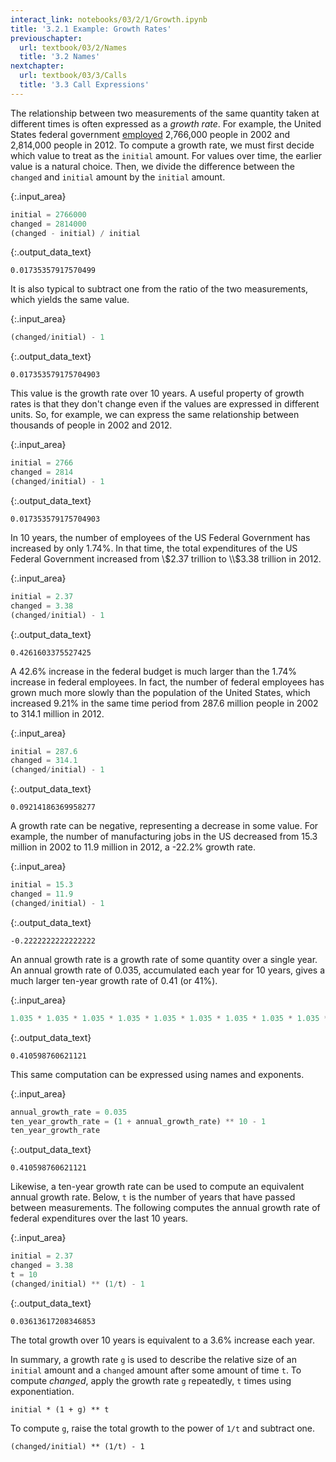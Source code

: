 ```yaml
---
interact_link: notebooks/03/2/1/Growth.ipynb
title: '3.2.1 Example: Growth Rates'
previouschapter:
  url: textbook/03/2/Names
  title: '3.2 Names'
nextchapter:
  url: textbook/03/3/Calls
  title: '3.3 Call Expressions'
---
```


The relationship between two measurements of the same quantity taken at different times is often expressed as a *growth rate*. For example, the United States federal government [employed](http://www.bls.gov/opub/mlr/2013/article/industry-employment-and-output-projections-to-2022-1.htm) 2,766,000 people in 2002 and 2,814,000 people in 2012. To compute a growth rate, we must first decide which value to treat as the `initial` amount. For values over time, the earlier value is a natural choice. Then, we divide the difference between the `changed` and `initial` amount by the `initial` amount.


{:.input_area}
```python
initial = 2766000
changed = 2814000
(changed - initial) / initial
```




{:.output_data_text}
```
0.01735357917570499
```



It is also typical to subtract one from the ratio of the two measurements, which yields the same value.


{:.input_area}
```python
(changed/initial) - 1
```




{:.output_data_text}
```
0.017353579175704903
```



This value is the growth rate over 10 years. A useful property of growth rates is that they don't change even if the values are expressed in different units. So, for example, we can express the same relationship between thousands of people in 2002 and 2012.


{:.input_area}
```python
initial = 2766
changed = 2814
(changed/initial) - 1
```




{:.output_data_text}
```
0.017353579175704903
```



In 10 years, the number of employees of the US Federal Government has increased by only 1.74%. In that time, the total expenditures of the US Federal Government increased from \\$2.37 trillion to \\$3.38 trillion in 2012.


{:.input_area}
```python
initial = 2.37
changed = 3.38
(changed/initial) - 1
```




{:.output_data_text}
```
0.4261603375527425
```



A 42.6% increase in the federal budget is much larger than the 1.74% increase in federal employees. In fact, the number of federal employees has grown much more slowly than the population of the United States, which increased 9.21% in the same time period from 287.6 million people in 2002 to 314.1 million in 2012.


{:.input_area}
```python
initial = 287.6
changed = 314.1
(changed/initial) - 1
```




{:.output_data_text}
```
0.09214186369958277
```



A growth rate can be negative, representing a decrease in some value. For example, the number of manufacturing jobs in the US decreased from 15.3 million in 2002 to 11.9 million in 2012, a -22.2% growth rate.


{:.input_area}
```python
initial = 15.3
changed = 11.9
(changed/initial) - 1
```




{:.output_data_text}
```
-0.2222222222222222
```



An annual growth rate is a growth rate of some quantity over a single year. An annual growth rate of 0.035, accumulated each year for 10 years, gives a much larger ten-year growth rate of 0.41 (or 41%).


{:.input_area}
```python
1.035 * 1.035 * 1.035 * 1.035 * 1.035 * 1.035 * 1.035 * 1.035 * 1.035 * 1.035 - 1
```




{:.output_data_text}
```
0.410598760621121
```



This same computation can be expressed using names and exponents.


{:.input_area}
```python
annual_growth_rate = 0.035
ten_year_growth_rate = (1 + annual_growth_rate) ** 10 - 1
ten_year_growth_rate
```




{:.output_data_text}
```
0.410598760621121
```



Likewise, a ten-year growth rate can be used to compute an equivalent annual growth rate. Below, `t` is the number of years that have passed between measurements. The following computes the annual growth rate of federal expenditures over the last 10 years.


{:.input_area}
```python
initial = 2.37
changed = 3.38
t = 10
(changed/initial) ** (1/t) - 1
```




{:.output_data_text}
```
0.03613617208346853
```



The total growth over 10 years is equivalent to a 3.6% increase each year.

In summary, a growth rate `g` is used to describe the relative size of an `initial` amount and a `changed` amount after some amount of time `t`. To compute $changed$, apply the growth rate `g` repeatedly, `t` times using exponentiation.

`initial * (1 + g) ** t`

To compute `g`, raise the total growth to the power of `1/t` and subtract one.

`(changed/initial) ** (1/t) - 1`

